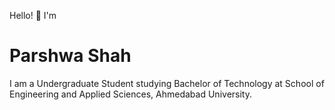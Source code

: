 Hello! 👋 I'm

# Parshwa Shah

I am a Undergraduate Student studying Bachelor of Technology at School of Engineering and Applied Sciences, Ahmedabad University.
